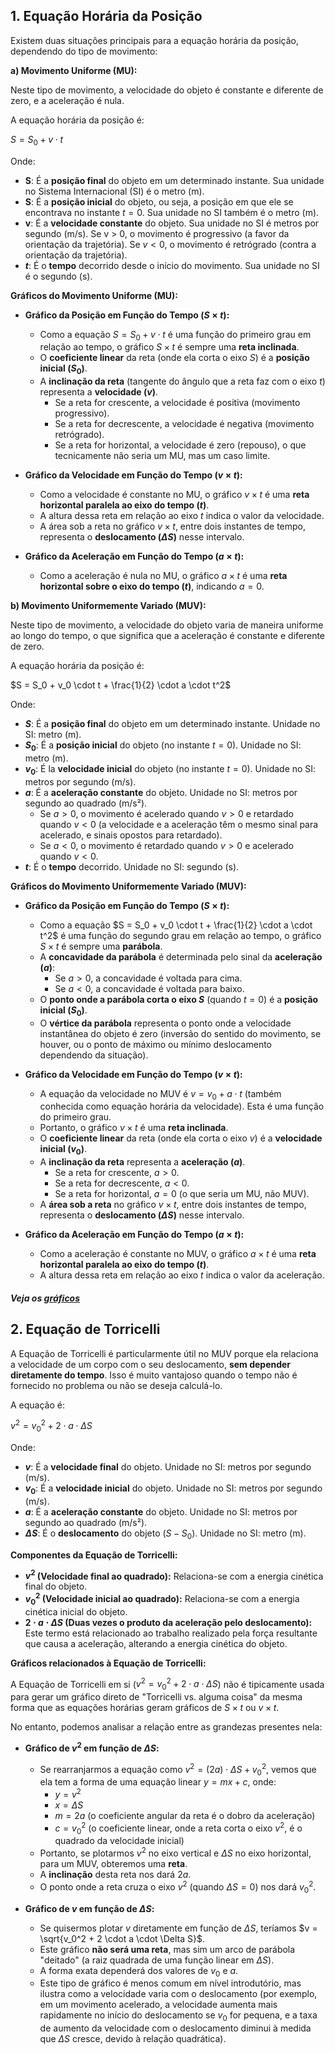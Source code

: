 
## 1. Equação Horária da Posição

Existem duas situações principais para a equação horária da posição, dependendo do tipo de movimento:

**a) Movimento Uniforme (MU):**

Neste tipo de movimento, a velocidade do objeto é constante e diferente de zero, e a aceleração é nula.

A equação horária da posição é:

$S = S_0 + v \cdot t$

Onde:

* **S**: É a **posição final** do objeto em um determinado instante. Sua unidade no Sistema Internacional (SI) é o metro (m).
* **S**: É a **posição inicial** do objeto, ou seja, a posição em que ele se encontrava no instante $t=0$. Sua unidade no SI também é o metro (m).
* **v**: É a **velocidade constante** do objeto. Sua unidade no SI é metros por segundo (m/s). Se v > 0, o movimento é progressivo (a favor da orientação da trajetória). Se $v < 0$, o movimento é retrógrado (contra a orientação da trajetória).
* **$t$**: É o **tempo** decorrido desde o início do movimento. Sua unidade no SI é o segundo (s).

**Gráficos do Movimento Uniforme (MU):**

* **Gráfico da Posição em Função do Tempo ($S \times t$):**
    * Como a equação $S = S_0 + v \cdot t$ é uma função do primeiro grau em relação ao tempo, o gráfico $S \times t$ é sempre uma **reta inclinada**.
    * O **coeficiente linear** da reta (onde ela corta o eixo $S$) é a **posição inicial ($S_0$)**.
    * A **inclinação da reta** (tangente do ângulo que a reta faz com o eixo $t$) representa a **velocidade ($v$)**.
        * Se a reta for crescente, a velocidade é positiva (movimento progressivo).
        * Se a reta for decrescente, a velocidade é negativa (movimento retrógrado).
        * Se a reta for horizontal, a velocidade é zero (repouso), o que tecnicamente não seria um MU, mas um caso limite.

* **Gráfico da Velocidade em Função do Tempo ($v \times t$):**
    * Como a velocidade é constante no MU, o gráfico $v \times t$ é uma **reta horizontal paralela ao eixo do tempo ($t$)**.
    * A altura dessa reta em relação ao eixo $t$ indica o valor da velocidade.
    * A área sob a reta no gráfico $v \times t$, entre dois instantes de tempo, representa o **deslocamento ($\Delta S$)** nesse intervalo.

* **Gráfico da Aceleração em Função do Tempo ($a \times t$):**
    * Como a aceleração é nula no MU, o gráfico $a \times t$ é uma **reta horizontal sobre o eixo do tempo ($t$)**, indicando $a = 0$.

**b) Movimento Uniformemente Variado (MUV):**

Neste tipo de movimento, a velocidade do objeto varia de maneira uniforme ao longo do tempo, o que significa que a aceleração é constante e diferente de zero.

A equação horária da posição é:

$S = S_0 + v_0 \cdot t + \frac{1}{2} \cdot a \cdot t^2$

Onde:

* **$S$**: É a **posição final** do objeto em um determinado instante. Unidade no SI: metro (m).
* **$S_0$**: É a **posição inicial** do objeto (no instante $t=0$). Unidade no SI: metro (m).
* **$v_0$**: É la **velocidade inicial** do objeto (no instante $t=0$). Unidade no SI: metros por segundo (m/s).
* **$a$**: É a **aceleração constante** do objeto. Unidade no SI: metros por segundo ao quadrado (m/s²).
    * Se $a > 0$, o movimento é acelerado quando $v > 0$ e retardado quando $v < 0$ (a velocidade e a aceleração têm o mesmo sinal para acelerado, e sinais opostos para retardado).
    * Se $a < 0$, o movimento é retardado quando $v > 0$ e acelerado quando $v < 0$.
* **$t$**: É o **tempo** decorrido. Unidade no SI: segundo (s).

**Gráficos do Movimento Uniformemente Variado (MUV):**

* **Gráfico da Posição em Função do Tempo ($S \times t$):**
    * Como a equação $S = S_0 + v_0 \cdot t + \frac{1}{2} \cdot a \cdot t^2$ é uma função do segundo grau em relação ao tempo, o gráfico $S \times t$ é sempre uma **parábola**.
    * A **concavidade da parábola** é determinada pelo sinal da **aceleração ($a$)**:
        * Se $a > 0$, a concavidade é voltada para cima.
        * Se $a < 0$, a concavidade é voltada para baixo.
    * O **ponto onde a parábola corta o eixo $S$** (quando $t=0$) é a **posição inicial ($S_0$)**.
    * O **vértice da parábola** representa o ponto onde a velocidade instantânea do objeto é zero (inversão do sentido do movimento, se houver, ou o ponto de máximo ou mínimo deslocamento dependendo da situação).

* **Gráfico da Velocidade em Função do Tempo ($v \times t$):**
    * A equação da velocidade no MUV é $v = v_0 + a \cdot t$ (também conhecida como equação horária da velocidade). Esta é uma função do primeiro grau.
    * Portanto, o gráfico $v \times t$ é uma **reta inclinada**.
    * O **coeficiente linear** da reta (onde ela corta o eixo $v$) é a **velocidade inicial ($v_0$)**.
    * A **inclinação da reta** representa a **aceleração ($a$)**.
        * Se a reta for crescente, $a > 0$.
        * Se a reta for decrescente, $a < 0$.
        * Se a reta for horizontal, $a = 0$ (o que seria um MU, não MUV).
    * A **área sob a reta** no gráfico $v \times t$, entre dois instantes de tempo, representa o **deslocamento ($\Delta S$)** nesse intervalo.

* **Gráfico da Aceleração em Função do Tempo ($a \times t$):**
    * Como a aceleração é constante no MUV, o gráfico $a \times t$ é uma **reta horizontal paralela ao eixo do tempo ($t$)**.
    * A altura dessa reta em relação ao eixo $t$ indica o valor da aceleração.
##### Veja os *[gráficos](graphs.md)*
## 2. Equação de Torricelli

A Equação de Torricelli é particularmente útil no MUV porque ela relaciona a velocidade de um corpo com o seu deslocamento, **sem depender diretamente do tempo**. Isso é muito vantajoso quando o tempo não é fornecido no problema ou não se deseja calculá-lo.

A equação é:

$v^2 = v_0^2 + 2 \cdot a \cdot \Delta S$

Onde:

* **$v$**: É a **velocidade final** do objeto. Unidade no SI: metros por segundo (m/s).
* **$v_0$**: É a **velocidade inicial** do objeto. Unidade no SI: metros por segundo (m/s).
* **$a$**: É a **aceleração constante** do objeto. Unidade no SI: metros por segundo ao quadrado (m/s²).
* **$\Delta S$**: É o **deslocamento** do objeto ($S - S_0$). Unidade no SI: metro (m).

**Componentes da Equação de Torricelli:**

* **$v^2$ (Velocidade final ao quadrado):** Relaciona-se com a energia cinética final do objeto.
* **$v_0^2$ (Velocidade inicial ao quadrado):** Relaciona-se com a energia cinética inicial do objeto.
* **$2 \cdot a \cdot \Delta S$ (Duas vezes o produto da aceleração pelo deslocamento):** Este termo está relacionado ao trabalho realizado pela força resultante que causa a aceleração, alterando a energia cinética do objeto.

**Gráficos relacionados à Equação de Torricelli:**

A Equação de Torricelli em si ($v^2 = v_0^2 + 2 \cdot a \cdot \Delta S$) não é tipicamente usada para gerar um gráfico direto de "Torricelli vs. alguma coisa" da mesma forma que as equações horárias geram gráficos de $S \times t$ ou $v \times t$.

No entanto, podemos analisar a relação entre as grandezas presentes nela:

* **Gráfico de $v^2$ em função de $\Delta S$:**
    * Se rearranjarmos a equação como $v^2 = (2a) \cdot \Delta S + v_0^2$, vemos que ela tem a forma de uma equação linear $y = m x + c$, onde:
        * $y = v^2$
        * $x = \Delta S$
        * $m = 2a$ (o coeficiente angular da reta é o dobro da aceleração)
        * $c = v_0^2$ (o coeficiente linear, onde a reta corta o eixo $v^2$, é o quadrado da velocidade inicial)
    * Portanto, se plotarmos $v^2$ no eixo vertical e $\Delta S$ no eixo horizontal, para um MUV, obteremos uma **reta**.
    * A **inclinação** desta reta nos dará $2a$.
    * O ponto onde a reta cruza o eixo $v^2$ (quando $\Delta S = 0$) nos dará $v_0^2$.

* **Gráfico de $v$ em função de $\Delta S$:**
    * Se quisermos plotar $v$ diretamente em função de $\Delta S$, teríamos $v = \sqrt{v_0^2 + 2 \cdot a \cdot \Delta S}$.
    * Este gráfico **não será uma reta**, mas sim um arco de parábola "deitado" (a raiz quadrada de uma função linear em $\Delta S$).
    * A forma exata dependerá dos valores de $v_0$ e $a$.
    * Este tipo de gráfico é menos comum em nível introdutório, mas ilustra como a velocidade varia com o deslocamento (por exemplo, em um movimento acelerado, a velocidade aumenta mais rapidamente no início do deslocamento se $v_0$ for pequena, e a taxa de aumento da velocidade com o deslocamento diminui à medida que $\Delta S$ cresce, devido à relação quadrática).


